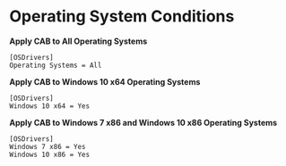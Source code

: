 # Operating System Conditions

**Apply CAB to All Operating Systems**

```text
[OSDrivers]
Operating Systems = All
```

**Apply CAB to Windows 10 x64 Operating Systems**

```text
[OSDrivers]
Windows 10 x64 = Yes
```

**Apply CAB to Windows 7 x86 and Windows 10 x86 Operating Systems**

```text
[OSDrivers]
Windows 7 x86 = Yes
Windows 10 x86 = Yes
```

